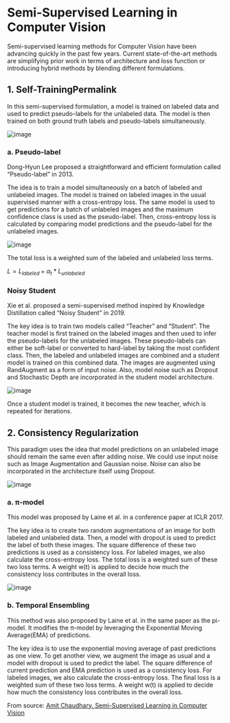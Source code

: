 # Semi-Supervised Learning in Computer Vision
Semi-supervised learning methods for Computer Vision have been advancing quickly in the past few years. Current state-of-the-art methods are simplifying prior work in terms of architecture and loss function or introducing hybrid methods by blending different formulations.
## 1. Self-TrainingPermalink
In this semi-supervised formulation, a model is trained on labeled data and used to predict pseudo-labels for the unlabeled data. The model is then trained on both ground truth labels and pseudo-labels simultaneously.

![image](https://github.com/nerbivol/semi-supervised-learning/assets/68056715/1b0f69d8-8366-4c79-8858-139cb2f653e0)

### a. Pseudo-label
Dong-Hyun Lee proposed a straightforward and efficient formulation called “Pseudo-label” in 2013.

The idea is to train a model simultaneously on a batch of labeled and unlabeled images. The model is trained on labeled images in the usual supervised manner with a cross-entropy loss. The same model is used to get predictions for a batch of unlabeled images and the maximum confidence class is used as the pseudo-label. Then, cross-entropy loss is calculated by comparing model predictions and the pseudo-label for the unlabeled images.

![image](https://github.com/nerbivol/semi-supervised-learning/assets/68056715/9f2b32a8-897b-413d-bbb8-8d2bbe6b1109)

The total loss is a weighted sum of the labeled and unlabeled loss terms.

$L=L_{labeled}+\alpha_t * L_{unlabeled}$

### Noisy Student
Xie et al. proposed a semi-supervised method inspired by Knowledge Distillation called “Noisy Student” in 2019.

The key idea is to train two models called “Teacher” and “Student”. The teacher model is first trained on the labeled images and then used to infer the pseudo-labels for the unlabeled images. These pseudo-labels can either be soft-label or converted to hard-label by taking the most confident class. Then, the labeled and unlabeled images are combined and a student model is trained on this combined data. The images are augmented using RandAugment as a form of input noise. Also, model noise such as Dropout and Stochastic Depth are incorporated in the student model architecture.

![image](https://github.com/nerbivol/semi-supervised-learning/assets/68056715/df268c4c-bd10-4b03-ad54-357b20d61f66)

Once a student model is trained, it becomes the new teacher, which is repeated for iterations.

## 2. Consistency Regularization
This paradigm uses the idea that model predictions on an unlabeled image should remain the same even after adding noise. We could use input noise such as Image Augmentation and Gaussian noise. Noise can also be incorporated in the architecture itself using Dropout.

![image](https://github.com/nerbivol/semi-supervised-learning/assets/68056715/eef5a8c7-aa4b-42be-a75d-10e8b76f6113)

### a. π-model
This model was proposed by Laine et al. in a conference paper at ICLR 2017.

The key idea is to create two random augmentations of an image for both labeled and unlabeled data. Then, a model with dropout is used to predict the label of both these images. The square difference of these two predictions is used as a consistency loss. For labeled images, we also calculate the cross-entropy loss. The total loss is a weighted sum of these two loss terms. A weight w(t) is applied to decide how much the consistency loss contributes in the overall loss.

![image](https://github.com/nerbivol/semi-supervised-learning/assets/68056715/ddb43220-570e-4732-8353-dd1dcaf8c91f)

### b. Temporal Ensembling
This method was also proposed by Laine et al. in the same paper as the pi-model. It modifies the π-model by leveraging the Exponential Moving Average(EMA) of predictions.

The key idea is to use the exponential moving average of past predictions as one view. To get another view, we augment the image as usual and a model with dropout is used to predict the label. The square difference of current prediction and EMA prediction is used as a consistency loss. For labeled images, we also calculate the cross-entropy loss. The final loss is a weighted sum of these two loss terms. A weight w(t) is applied to decide how much the consistency loss contributes in the overall loss.

















From source: [Amit Chaudhary. Semi-Supervised Learning in Computer Vision](https://amitness.com/2020/07/semi-supervised-learning/#a-mixmatch)
